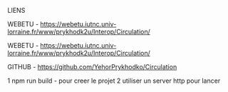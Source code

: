 LIENS 

WEBETU - https://webetu.iutnc.univ-lorraine.fr/www/prykhodk2u/Interop/Circulation/

WEBETU - https://webetu.iutnc.univ-lorraine.fr/www/prykhodk2u/Interop/Circulation/

GITHUB - https://github.com/YehorPrykhodko/Circulation

1 npm run build - pour creer le projet
2 utiliser un server http pour lancer 


